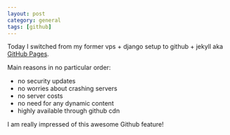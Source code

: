 ```yaml
---
layout: post
category: general
tags: [github]
---
```


Today I switched from my former vps + django setup to github + jekyll aka [GitHub Pages](http://pages.github.com/).


Main reasons in no particular order:

* no security updates
* no worries about crashing servers
* no server costs
* no need for any dynamic content
* highly available through github cdn

I am really impressed of this awesome Github feature!
